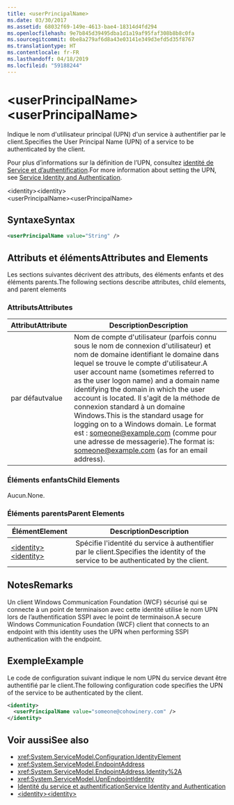 ```yaml
---
title: <userPrincipalName>
ms.date: 03/30/2017
ms.assetid: 68032f69-149e-4613-bae4-18314d4fd294
ms.openlocfilehash: 9e7b845d39495dba1d1a19af95faf308b8b8c0fa
ms.sourcegitcommit: 0be8a279af6d8a43e03141e349d3efd5d35f8767
ms.translationtype: HT
ms.contentlocale: fr-FR
ms.lasthandoff: 04/18/2019
ms.locfileid: "59188244"
---
```

# <a name="userprincipalname"></a><span data-ttu-id="0fdea-101">\<userPrincipalName></span><span class="sxs-lookup"><span data-stu-id="0fdea-101">\<userPrincipalName></span></span>
<span data-ttu-id="0fdea-102">Indique le nom d'utilisateur principal (UPN) d'un service à authentifier par le client.</span><span class="sxs-lookup"><span data-stu-id="0fdea-102">Specifies the User Principal Name (UPN) of a service to be authenticated by the client.</span></span>  
  
 <span data-ttu-id="0fdea-103">Pour plus d’informations sur la définition de l’UPN, consultez [identité de Service et d’authentification](../../../../../docs/framework/wcf/feature-details/service-identity-and-authentication.md).</span><span class="sxs-lookup"><span data-stu-id="0fdea-103">For more information about setting the UPN, see [Service Identity and Authentication](../../../../../docs/framework/wcf/feature-details/service-identity-and-authentication.md).</span></span>  
  
<span data-ttu-id="0fdea-104">\<identity></span><span class="sxs-lookup"><span data-stu-id="0fdea-104">\<identity></span></span>  
<span data-ttu-id="0fdea-105">\<userPrincipalName></span><span class="sxs-lookup"><span data-stu-id="0fdea-105">\<userPrincipalName></span></span>  
  
## <a name="syntax"></a><span data-ttu-id="0fdea-106">Syntaxe</span><span class="sxs-lookup"><span data-stu-id="0fdea-106">Syntax</span></span>  
  
```xml  
<userPrincipalName value="String" />
```  
  
## <a name="attributes-and-elements"></a><span data-ttu-id="0fdea-107">Attributs et éléments</span><span class="sxs-lookup"><span data-stu-id="0fdea-107">Attributes and Elements</span></span>  
 <span data-ttu-id="0fdea-108">Les sections suivantes décrivent des attributs, des éléments enfants et des éléments parents.</span><span class="sxs-lookup"><span data-stu-id="0fdea-108">The following sections describe attributes, child elements, and parent elements</span></span>  
  
### <a name="attributes"></a><span data-ttu-id="0fdea-109">Attributs</span><span class="sxs-lookup"><span data-stu-id="0fdea-109">Attributes</span></span>  
  
|<span data-ttu-id="0fdea-110">Attribut</span><span class="sxs-lookup"><span data-stu-id="0fdea-110">Attribute</span></span>|<span data-ttu-id="0fdea-111">Description</span><span class="sxs-lookup"><span data-stu-id="0fdea-111">Description</span></span>|  
|---------------|-----------------|  
|<span data-ttu-id="0fdea-112">par défaut</span><span class="sxs-lookup"><span data-stu-id="0fdea-112">value</span></span>|<span data-ttu-id="0fdea-113">Nom de compte d'utilisateur (parfois connu sous le nom de connexion d'utilisateur) et nom de domaine identifiant le domaine dans lequel se trouve le compte d'utilisateur.</span><span class="sxs-lookup"><span data-stu-id="0fdea-113">A user account name (sometimes referred to as the user logon name) and a domain name identifying the domain in which the user account is located.</span></span> <span data-ttu-id="0fdea-114">Il s'agit de la méthode de connexion standard à un domaine Windows.</span><span class="sxs-lookup"><span data-stu-id="0fdea-114">This is the standard usage for logging on to a Windows domain.</span></span> <span data-ttu-id="0fdea-115">Le format est : someone@example.com (comme pour une adresse de messagerie).</span><span class="sxs-lookup"><span data-stu-id="0fdea-115">The format is: someone@example.com (as for an email address).</span></span>|  
  
### <a name="child-elements"></a><span data-ttu-id="0fdea-116">Éléments enfants</span><span class="sxs-lookup"><span data-stu-id="0fdea-116">Child Elements</span></span>  
 <span data-ttu-id="0fdea-117">Aucun.</span><span class="sxs-lookup"><span data-stu-id="0fdea-117">None.</span></span>  
  
### <a name="parent-elements"></a><span data-ttu-id="0fdea-118">Éléments parents</span><span class="sxs-lookup"><span data-stu-id="0fdea-118">Parent Elements</span></span>  
  
|<span data-ttu-id="0fdea-119">Élément</span><span class="sxs-lookup"><span data-stu-id="0fdea-119">Element</span></span>|<span data-ttu-id="0fdea-120">Description</span><span class="sxs-lookup"><span data-stu-id="0fdea-120">Description</span></span>|  
|-------------|-----------------|  
|[<span data-ttu-id="0fdea-121">\<identity></span><span class="sxs-lookup"><span data-stu-id="0fdea-121">\<identity></span></span>](../../../../../docs/framework/configure-apps/file-schema/wcf/identity.md)|<span data-ttu-id="0fdea-122">Spécifie l'identité du service à authentifier par le client.</span><span class="sxs-lookup"><span data-stu-id="0fdea-122">Specifies the identity of the service to be authenticated by the client.</span></span>|  
  
## <a name="remarks"></a><span data-ttu-id="0fdea-123">Notes</span><span class="sxs-lookup"><span data-stu-id="0fdea-123">Remarks</span></span>  
 <span data-ttu-id="0fdea-124">Un client Windows Communication Foundation (WCF) sécurisé qui se connecte à un point de terminaison avec cette identité utilise le nom UPN lors de l’authentification SSPI avec le point de terminaison.</span><span class="sxs-lookup"><span data-stu-id="0fdea-124">A secure Windows Communication Foundation (WCF) client that connects to an endpoint with this identity uses the UPN when performing SSPI authentication with the endpoint.</span></span>  
  
## <a name="example"></a><span data-ttu-id="0fdea-125">Exemple</span><span class="sxs-lookup"><span data-stu-id="0fdea-125">Example</span></span>  
 <span data-ttu-id="0fdea-126">Le code de configuration suivant indique le nom UPN du service devant être authentifié par le client.</span><span class="sxs-lookup"><span data-stu-id="0fdea-126">The following configuration code specifies the UPN of the service to be authenticated by the client.</span></span>  
  
```xml  
<identity>
  <userPrincipalName value="someone@cohowinery.com" />
</identity>
```  
  
## <a name="see-also"></a><span data-ttu-id="0fdea-127">Voir aussi</span><span class="sxs-lookup"><span data-stu-id="0fdea-127">See also</span></span>

- <xref:System.ServiceModel.Configuration.IdentityElement>
- <xref:System.ServiceModel.EndpointAddress>
- <xref:System.ServiceModel.EndpointAddress.Identity%2A>
- <xref:System.ServiceModel.UpnEndpointIdentity>
- [<span data-ttu-id="0fdea-128">Identité du service et authentification</span><span class="sxs-lookup"><span data-stu-id="0fdea-128">Service Identity and Authentication</span></span>](../../../../../docs/framework/wcf/feature-details/service-identity-and-authentication.md)
- [<span data-ttu-id="0fdea-129">\<identity></span><span class="sxs-lookup"><span data-stu-id="0fdea-129">\<identity></span></span>](../../../../../docs/framework/configure-apps/file-schema/wcf/identity.md)
